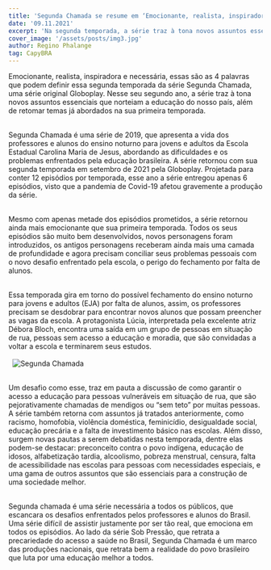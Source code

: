 ```yaml
---
title: 'Segunda Chamada se resume em ‘Emocionante, realista, inspiradora e necessária’'
date: '09.11.2021'
excerpt: 'Na segunda temporada, a série traz à tona novos assuntos essenciais que norteiam a educação do nosso país, além de retomar temas já abordados na sua primeira temporada.'
cover_image: '/assets/posts/img3.jpg'
author: Regino Phalange
tag: CapyBRA
---
```


Emocionante, realista, inspiradora e necessária, essas são as 4 palavras que
podem definir essa segunda temporada da série Segunda Chamada, uma série original
Globoplay. Nesse seu segundo ano, a série traz à tona novos assuntos essenciais que
norteiam a educação do nosso país, além de retomar temas já abordados na sua
primeira temporada.
\
&nbsp;

Segunda Chamada é uma série de 2019, que apresenta a vida dos professores
e alunos do ensino noturno para jovens e adultos da Escola Estadual Carolina Maria de
Jesus, abordando as dificuldades e os problemas enfrentados pela educação brasileira.
A série retornou com sua segunda temporada em setembro de 2021 pela Globoplay.
Projetada para conter 12 episódios por temporada, esse ano a série entregou apenas 6
episódios, visto que a pandemia de Covid-19 afetou gravemente a produção da série.
\
&nbsp;

Mesmo com apenas metade dos episódios prometidos, a série retornou ainda
mais emocionante que sua primeira temporada. Todos os seus episódios são muito bem
desenvolvidos, novos personagens foram introduzidos, os antigos personagens
receberam ainda mais uma camada de profundidade e agora precisam conciliar seus
problemas pessoais com o novo desafio enfrentado pela escola, o perigo do fechamento
por falta de alunos.
\
&nbsp;

Essa temporada gira em torno do possível fechamento do ensino noturno para
jovens e adultos (EJA) por falta de alunos, assim, os professores precisam se desdobrar
para encontrar novos alunos que possam preencher as vagas da escola. A protagonista
Lúcia, interpretada pela excelente atriz Débora Bloch, encontra uma saída em um grupo
de pessoas em situação de rua, pessoas sem acesso a educação e moradia, que são
convidadas a voltar a escola e terminarem seus estudos.
\
&nbsp;
\
&nbsp;
![Segunda Chamada](/assets/posts/segunda-chamada/segunda_chamada_texto.jpg)
\
&nbsp;

Um desafio como esse, traz em pauta a discussão de como garantir o acesso a
educação para pessoas vulneráveis em situação de rua, que são pejorativamente
chamadas de mendigos ou “sem teto” por muitas pessoas. A série também retorna com
assuntos já tratados anteriormente, como racismo, homofobia, violência doméstica,
feminicídio, desigualdade social, educação precária e a falta de investimento básico nas
escolas. Além disso, surgem novas pautas a serem debatidas nesta temporada, dentre
elas podem-se destacar: preconceito contra o povo indígena, educação de idosos,
alfabetização tardia, alcoolismo, pobreza menstrual, censura, falta de acessibilidade nas
escolas para pessoas com necessidades especiais, e uma gama de outros assuntos
que são essenciais para a construção de uma sociedade melhor.
\
&nbsp;

Segunda chamada é uma série necessária a todos os públicos, que escancara
os desafios enfrentados pelos professores e alunos do Brasil. Uma série difícil de assistir
justamente por ser tão real, que emociona em todos os episódios. Ao lado da série Sob
Pressão, que retrata a precariedade do acesso a saúde no Brasil, Segunda Chamada é
um marco das produções nacionais, que retrata bem a realidade do povo brasileiro que
luta por uma educação melhor a todos.
\
&nbsp;
